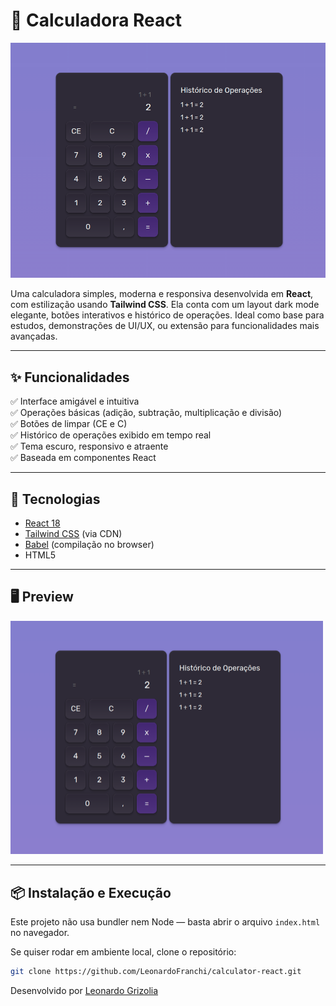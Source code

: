 # 🧮 Calculadora React

![Calculadora React](./screenshot.png)

Uma calculadora simples, moderna e responsiva desenvolvida em **React**, com estilização usando **Tailwind CSS**. Ela conta com um layout dark mode elegante, botões interativos e histórico de operações. Ideal como base para estudos, demonstrações de UI/UX, ou extensão para funcionalidades mais avançadas.

---

## ✨ Funcionalidades

✅ Interface amigável e intuitiva  
✅ Operações básicas (adição, subtração, multiplicação e divisão)  
✅ Botões de limpar (CE e C)  
✅ Histórico de operações exibido em tempo real  
✅ Tema escuro, responsivo e atraente  
✅ Baseada em componentes React

---

## 🚀 Tecnologias

- [React 18](https://react.dev/)
- [Tailwind CSS](https://tailwindcss.com/) (via CDN)
- [Babel](https://babeljs.io/) (compilação no browser)
- HTML5

---

## 🖥️ Preview

<img src="./screenshot.png" alt="Calculadora em React" width="500"/>

---

## 📦 Instalação e Execução

Este projeto não usa bundler nem Node — basta abrir o arquivo `index.html` no navegador.

Se quiser rodar em ambiente local, clone o repositório:

```bash
git clone https://github.com/LeonardoFranchi/calculator-react.git
```
Desenvolvido por <a href="https://github.com/LeonardoFranchi">Leonardo Grizolia</a>
